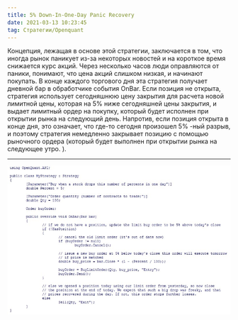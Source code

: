 ```yaml
---
title: 5% Down-In-One-Day Panic Recovery
date: 2021-03-13 10:23:45
tag: Стратегии/Openquant
---
```


Концепция, лежащая в основе этой стратегии, заключается в том, что иногда рынок паникует из-за некоторых новостей и на короткое время снижается курс акций. Через несколько часов люди оправляются от паники, понимают, что цена акций слишком низкая, и начинают покупать. В конце каждого торгового дня эта стратегия получает дневной бар в обработчике события OnBar. Если позиция не открыта, стратегия использует сегодняшнюю цену закрытия для расчета новой лимитной цены, которая на 5% ниже сегодняшней цены закрытия, и выдает лимитный ордер на покупку, который будет исполнен при открытии рынка на следующий день. Напротив, если позиция открыта в конце дня, это означает, что где-то сегодня произошел 5% -ный разрыв, и поэтому стратегия немедленно закрывает позицию с помощью рыночного ордера (который будет выполнен при открытии рынка на следующее утро. ). 

---

<img src="https://raw.githubusercontent.com/Ragve-hub/scribble/gh-pages/images/5day-panic.jpg" alt="2">
